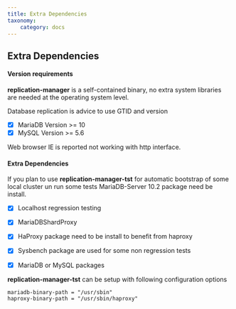 ```yaml
---
title: Extra Dependencies
taxonomy:
    category: docs
---
```

## Extra Dependencies

#### Version requirements

**replication-manager** is a self-contained binary, no extra system libraries are needed at the operating system level.

Database replication is advice to use GTID and version

- [x] MariaDB Version >= 10
- [x] MySQL Version >= 5.6

Web browser IE is reported not working with http interface.

####  Extra Dependencies

If you plan to use **replication-manager-tst** for automatic bootstrap of some local cluster un run some tests MariaDB-Server 10.2 package need be install.

- [x] Localhost regression testing  
- [x] MariaDBShardProxy

- [x] HaProxy package need to be install to benefit from haproxy  
- [x] Sysbench package are used for some non regression tests
- [x] MariaDB or MySQL packages

**replication-manager-tst** can be setup with following configuration options

```
mariadb-binary-path = "/usr/sbin"
haproxy-binary-path = "/usr/sbin/haproxy"
